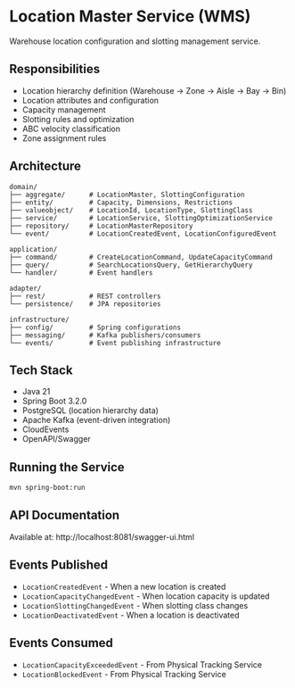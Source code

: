 # Location Master Service (WMS)

Warehouse location configuration and slotting management service.

## Responsibilities

- Location hierarchy definition (Warehouse → Zone → Aisle → Bay → Bin)
- Location attributes and configuration
- Capacity management
- Slotting rules and optimization
- ABC velocity classification
- Zone assignment rules

## Architecture

```
domain/
├── aggregate/      # LocationMaster, SlottingConfiguration
├── entity/         # Capacity, Dimensions, Restrictions
├── valueobject/    # LocationId, LocationType, SlottingClass
├── service/        # LocationService, SlottingOptimizationService
├── repository/     # LocationMasterRepository
└── event/          # LocationCreatedEvent, LocationConfiguredEvent

application/
├── command/        # CreateLocationCommand, UpdateCapacityCommand
├── query/          # SearchLocationsQuery, GetHierarchyQuery
└── handler/        # Event handlers

adapter/
├── rest/           # REST controllers
└── persistence/    # JPA repositories

infrastructure/
├── config/         # Spring configurations
├── messaging/      # Kafka publishers/consumers
└── events/         # Event publishing infrastructure
```

## Tech Stack

- Java 21
- Spring Boot 3.2.0
- PostgreSQL (location hierarchy data)
- Apache Kafka (event-driven integration)
- CloudEvents
- OpenAPI/Swagger

## Running the Service

```bash
mvn spring-boot:run
```

## API Documentation

Available at: http://localhost:8081/swagger-ui.html

## Events Published

- `LocationCreatedEvent` - When a new location is created
- `LocationCapacityChangedEvent` - When location capacity is updated
- `LocationSlottingChangedEvent` - When slotting class changes
- `LocationDeactivatedEvent` - When a location is deactivated

## Events Consumed

- `LocationCapacityExceededEvent` - From Physical Tracking Service
- `LocationBlockedEvent` - From Physical Tracking Service
